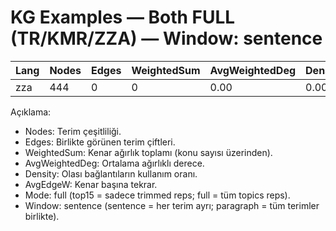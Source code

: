 # KG Examples — Both FULL (TR/KMR/ZZA) — Window: sentence

| Lang | Nodes | Edges | WeightedSum | AvgWeightedDeg | Density | AvgEdgeW | MedDeg | MaxDeg | MinDeg |
|------|-------|-------|-------------|----------------|---------|----------|--------|--------|--------|
| zza | 444 | 0 | 0 | 0.00 | 0.000 | 0.00 | 0.0 | 0 | 0 |

Açıklama:
- Nodes: Terim çeşitliliği.
- Edges: Birlikte görünen terim çiftleri.
- WeightedSum: Kenar ağırlık toplamı (konu sayısı üzerinden).
- AvgWeightedDeg: Ortalama ağırlıklı derece.
- Density: Olası bağlantıların kullanım oranı.
- AvgEdgeW: Kenar başına tekrar.
- Mode: full (top15 = sadece trimmed reps; full = tüm topics reps).
- Window: sentence (sentence = her terim ayrı; paragraph = tüm terimler birlikte).